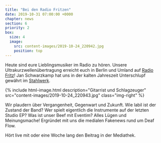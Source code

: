 ```yaml
---
title: "Bei den Radio Fritzen"
date: 2019-10-31 07:00:00 +0000
chapter: news
section: 6
priority: 2
box:
  size: 4
  image:
    src: content-images/2019-10-24_220942.jpg
    position: top
---
```

Heute sind eure Lieblingsmusiker im Radio zu hören.
Unsere Ultrakurzwellenübertragung erreicht euch in Berlin und Umland auf [Radio Fritz](https://www.fritz.de/)!
Jan Schwarzkamp hat uns in der kalten Jahreszeit Unterschlupf gewährt im [Stahlwerk](https://www.fritz.de/programm/sendungen/sendungen/70/1812/181206_beste_musik_am_donnerstag_32775.html).

{% include html-image.html
  description="Gitarrist und Schlagzeuger"
  src="content-images/2019-10-24_220943.jpg"
  class="img-right" %}

Wir plaudern über Vergangenheit, Gegenwart und Zukunft.
Wie labil ist der Zustand der Band?
Wer spielt eigentlich die Instrumente auf der letzten Studio EP?
Was ist unser Beef mit Eventim?
Alles Lügen und Meinungsmache!
Ergründet mit uns die medialen Fakenews rund um Deaf Flow.

Hört live mit oder eine Woche lang den Beitrag in der Mediathek.
